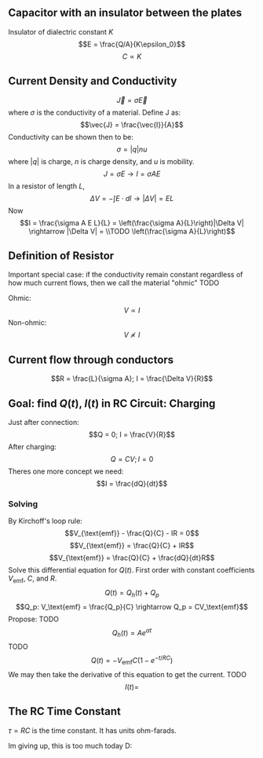 ## Capacitor with an insulator between the plates
Insulator of dialectric constant $K$
$$E = \frac{Q/A}{K\epsilon_0}$$$$C \propto K$$
## Current Density and Conductivity
$$\vec{J} = \sigma \vec{E}$$where $\sigma$ is the conductivity of a material. Define J as:$$\vec{J} = \frac{\vec{I}}{A}$$Conductivity can be shown then to be: $$\sigma = |q|nu$$where $|q|$ is charge, $n$ is charge density, and $u$ is mobility.$$J = \sigma E \rightarrow I = \sigma A E$$In a resistor of length $L$, $$\Delta V = -\int E \cdot dl \rightarrow |\Delta V| = EL$$Now $$I = \frac{\sigma A E L}{L} = \left(\frac{\sigma A}{L}\right)|\Delta V| \rightarrow |\Delta V| = \\TODO \left(\frac{\sigma A}{L}\right)$$
## Definition of Resistor
Important special case: if the conductivity remain constant regardless of how much current flows, then we call the material "ohmic" TODO

Ohmic:$$V \propto I$$
Non-ohmic:
$$V \not\propto I$$
## Current flow through conductors
$$R = \frac{L}{\sigma A}; I = \frac{\Delta V}{R}$$
## Goal: find $Q(t)$, $I(t)$ in RC Circuit: Charging
Just after connection: $$Q = 0; I = \frac{V}{R}$$After charging:$$Q = CV; I = 0$$
Theres one more concept we need: $$I = \frac{dQ}{dt}$$
### Solving
By Kirchoff's loop rule:$$V_{\text{emf}} - \frac{Q}{C} - IR = 0$$$$V_{\text{emf}} = \frac{Q}{C} + IR$$$$V_{\text{emf}} = \frac{Q}{C} + \frac{dQ}{dt}R$$Solve this differential equation for $Q(t)$. First order with constant coefficients $V_\text{emf}$, $C$, and $R$.$$Q(t) = Q_h(t) + Q_p$$$$Q_p: V_\text{emf} = \frac{Q_p}{C} \rightarrow Q_p = CV_\text{emf}$$Propose: TODO$$Q_h(t) = Ae^{\alpha t}$$TODO
$$Q(t)= -V_\text{emf}C(1-e^{-t/RC})$$We may then take the derivative of this equation to get the current. TODO$$I(t) =$$
## The RC Time Constant
$\tau = RC$ is the time constant. It has units ohm-farads. 

Im giving up, this is too much today D: